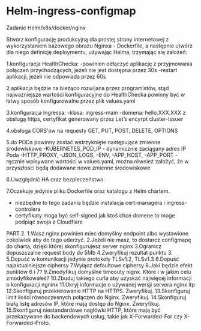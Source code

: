 # Helm-ingress-configmap
Zadanie Helm/k8s/docker/nginx

 

Stwórz konfigurację produkcyjną dla prostej strony internetowej z wykorzystaniem bazowego obrazu Nginxa - Dockerfile, a następnie utwórz dla niego definicję deploymentu, używając Helma, trzymając się założeń:

1.konfiguracja HealthChecka:
-powinien odłączyć aplikację z przyjmowania połączeń przychodzących, jeżeli nie jest dostępna przez 30s
-restart aplikacji, jeżeli nie odpowiada przez 60s

2.aplikacja będzie na bieżąco rozwijana przez programistów, stąd najważniejsze wartości konfiguracyjne do HealthChecka powinny być w łatwy sposób konfigurowalne przez plik values.yaml

3.konfiguracja Ingressa:
-klasa: ingress-main
-domena: hello.XXX.XXX z obsługą https, certyfikat generowany przez Let’s encyrpt cluster-issuer

4.obsługa CORS'ów na requesty GET, PUT, POST, DELETE, OPTIONS

5.do PODa powinny zostać wstrzyknięte następujące zmienne środowiskowe
-KUBERNETES_POD_IP - dynamicznie zaciągany adres IP Poda
-HTTP_PROXY, 
-JSON_LOGS, 
-ENV, 
-APP_HOST, 
-APP_PORT - ręcznie wpisywane wartości w values.yaml, można również założyć, że w przyszłości będą dodawane nowe zmienne środowiskowe

6.Uwzględnić HA oraz bezpieczeństwo.

7.Oczekuje jedynie pliku Dockerfile oraz katalogu z Helm chartem.


- niezbędne to tego zadania będzie instalacja cert-managera i ingress-controlera
- certyfikaty moga być self-signed jak ktoś chce domene to moge podpiąć swoja z Cloudflare 


PART.2.
1.Wasz nginx powinien miec domyślny endpoint albo wystawione cokolwiek aby do tego uderzyć.
2.Jeżeli nie masz, to dostarcz configmapę do charta, dzięki której skonfigurujesz server nginx
3.Ogranicz dopuszczalne request body do 5Mb
4.Zweryfikuj rezultat punktu 3.
5.Dopuść w komunikacji jedynie protokoły TLSv1.2, TLSv1.3
6.Dopuść najaktualniejsze ciphersy
7.Wyłącz defaultowe ciphersy
8.Jaki będzie efekt punktów 6 i 7?
9.Zmodyfikuj domyślne timeouty nignx. Które i w jakim celu zmodyfikowałeś?
10.Zbuduj takiego curla aby uzyskać najwięcej informacji o konfiguracji ngninx
11.Ukryj informacje o używanej wersji servera nginx itp
12.Skonfiguruj przekierowanie HTTP na HTTPS. Zweryfikuj.
13.Skonfiguruj limit ilości równoczesnych połączeń do Nginx. Zweryfikuj.
14.Skonfiguruj białą listę adresów IP, które mają dostęp do Nginx. Zweryfikuj.
15.Skonfiguruj niestandardowe nagłówki HTTP, które mają być przekazywane do backendowych usług, takie jak X-Forwarded-For czy X-Forwarded-Proto.